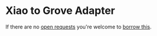 # Xiao to Grove Adapter
If there are no [open requests](../../../../issues?q=is%3Aissue+is%3Aopen+%22Xiao+to+Grove+Adapter%22+in%3Atitle) you're welcome to [borrow this](../../../../issues/new?title=Borrow+request+for+Xiao+to+Grove+Adapter&body=1+piece+of+%5Bthis%5D%28..%2Fblob%2Fmain%2F.%2FHardware%2FAdapters%2FXiao_to_Grove_Adapter.md%29+for+~2+weeks.).